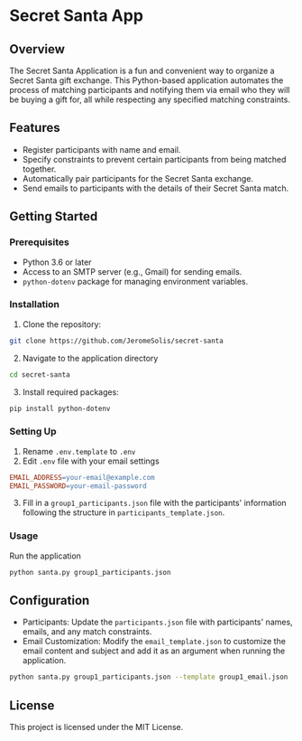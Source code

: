 # Secret Santa App

## Overview

The Secret Santa Application is a fun and convenient way to organize a Secret Santa gift exchange. This Python-based application automates the process of matching participants and notifying them via email who they will be buying a gift for, all while respecting any specified matching constraints.

## Features
- Register participants with name and email.
- Specify constraints to prevent certain participants from being matched together.
- Automatically pair participants for the Secret Santa exchange.
- Send emails to participants with the details of their Secret Santa match.

## Getting Started

### Prerequisites
- Python 3.6 or later
- Access to an SMTP server (e.g., Gmail) for sending emails.
- `python-dotenv` package for managing environment variables.

### Installation
1. Clone the repository:
```bash
git clone https://github.com/JeromeSolis/secret-santa
```
2. Navigate to the application directory
```bash
cd secret-santa
```
3. Install required packages:
```bash
pip install python-dotenv
```

### Setting Up
1. Rename `.env.template` to `.env`
2. Edit `.env` file with your email settings
```makefile
EMAIL_ADDRESS=your-email@example.com
EMAIL_PASSWORD=your-email-password
``` 
3. Fill in a `group1_participants.json` file with the participants' information following the structure in `participants_template.json`.

### Usage
Run the application
```bash
python santa.py group1_participants.json
```

## Configuration
- Participants: Update the `participants.json` file with participants' names, emails, and any match constraints.
- Email Customization: Modify the `email_template.json` to customize the email content and subject and add it as an argument when running the application. 
```bash
python santa.py group1_participants.json --template group1_email.json
```

## License
This project is licensed under the MIT License.